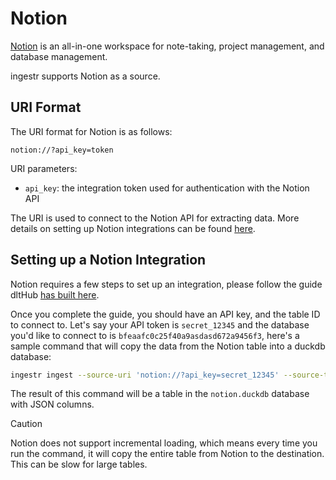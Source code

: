 # Notion
[Notion](https://www.notion.so/) is an all-in-one workspace for note-taking, project management, and database management.

ingestr supports Notion as a source.

## URI Format
The URI format for Notion is as follows:

```plaintext
notion://?api_key=token
```

URI parameters:
- `api_key`: the integration token used for authentication with the Notion API

The URI is used to connect to the Notion API for extracting data. More details on setting up Notion integrations can be found [here](https://developers.notion.com/docs/getting-started).

## Setting up a Notion Integration

Notion requires a few steps to set up an integration, please follow the guide dltHub [has built here](https://dlthub.com/docs/dlt-ecosystem/verified-sources/notion#setup-guide).

Once you complete the guide, you should have an API key, and the table ID to connect to. Let's say your API token is `secret_12345` and the database you'd like to connect to is `bfeaafc0c25f40a9asdasd672a9456f3`, here's a sample command that will copy the data from the Notion table into a duckdb database:

```sh
ingestr ingest --source-uri 'notion://?api_key=secret_12345' --source-table 'bfeaafc0c25f40a9asdasd672a9456f3' --dest-uri duckdb:///notion.duckdb --dest-table 'notion.output'
```

The result of this command will be a table in the `notion.duckdb` database with JSON columns. 

> [!CAUTION]
> Notion does not support incremental loading, which means every time you run the command, it will copy the entire table from Notion to the destination. This can be slow for large tables.


